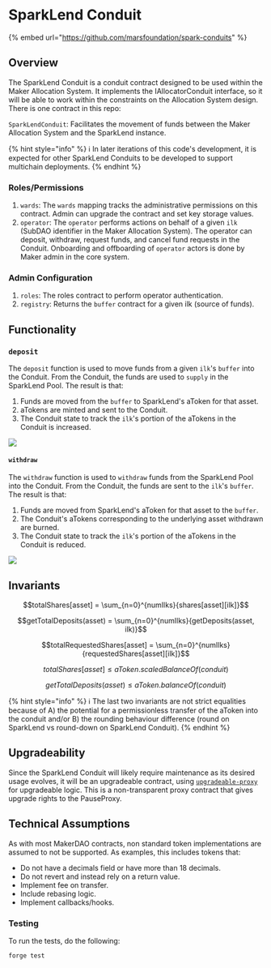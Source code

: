 # SparkLend Conduit

{% embed url="https://github.com/marsfoundation/spark-conduits" %}

## Overview

The SparkLend Conduit is a conduit contract designed to be used within the Maker Allocation System. It implements the IAllocatorConduit interface, so it will be able to work within the constraints on the Allocation System design. There is one contract in this repo:

`SparkLendConduit`: Facilitates the movement of funds between the Maker Allocation System and the SparkLend instance.

{% hint style="info" %}
ℹ️ In later iterations of this code's development, it is expected for other SparkLend Conduits to be developed to support multichain deployments.
{% endhint %}

### Roles/Permissions

1. `wards`: The `wards` mapping tracks the administrative permissions on this contract. Admin can upgrade the contract and set key storage values.
2. `operator`: The `operator` performs actions on behalf of a given `ilk` (SubDAO identifier in the Maker Allocation System). The operator can deposit, withdraw, request funds, and cancel fund requests in the Conduit. Onboarding and offboarding of `operator` actors is done by Maker admin in the core system.

### Admin Configuration

1. `roles`: The roles contract to perform operator authentication.
2. `registry`: Returns the `buffer` contract for a given ilk (source of funds).

## Functionality

### `deposit`

The `deposit` function is used to move funds from a given `ilk`'s `buffer` into the Conduit. From the Conduit, the funds are used to `supply` in the SparkLend Pool. The result is that:

1. Funds are moved from the `buffer` to SparkLend's aToken for that asset.
2. aTokens are minted and sent to the Conduit.
3. The Conduit state to track the `ilk`'s portion of the aTokens in the Conduit is increased.

![](https://github.com/marsfoundation/spark-conduits/assets/44272939/2a7cf453-3a7b-4d04-a0cd-d390cfeb8ec2)

#### `withdraw`

The `withdraw` function is used to `withdraw` funds from the SparkLend Pool into the Conduit. From the Conduit, the funds are sent to the `ilk`'s `buffer`. The result is that:

1. Funds are moved from SparkLend's aToken for that asset to the `buffer`.
2. The Conduit's aTokens corresponding to the underlying asset withdrawn are burned.
3. The Conduit state to track the `ilk`'s portion of the aTokens in the Conduit is reduced.

![](https://github.com/marsfoundation/spark-conduits/assets/44272939/a55a7a74-1cc3-41ad-9f39-94f30a7a7ab5)

## Invariants

$$totalShares[asset] = \sum_{n=0}^{numIlks}{shares[asset][ilk]}$$

$$getTotalDeposits(asset) = \sum_{n=0}^{numIlks}{getDeposits(asset, ilk)}$$

$$totalRequestedShares[asset] = \sum_{n=0}^{numIlks}{requestedShares[asset][ilk]}$$

$$totalShares[asset] \le aToken.scaledBalanceOf(conduit)$$

$$getTotalDeposits(asset) \le aToken.balanceOf(conduit)$$

{% hint style="info" %}
ℹ️ The last two invariants are not strict equalities because of A) the potential for a permissionless transfer of the aToken into the conduit and/or B) the rounding behaviour difference (round on SparkLend vs round-down on SparkLend Conduit).
{% endhint %}

## Upgradeability

Since the SparkLend Conduit will likely require maintenance as its desired usage evolves, it will be an upgradeable contract, using [`upgradeable-proxy`](https://github.com/marsfoundation/upgradeable-proxy) for upgradeable logic. This is a non-transparent proxy contract that gives upgrade rights to the PauseProxy.

## Technical Assumptions

As with most MakerDAO contracts, non standard token implementations are assumed to not be supported. As examples, this includes tokens that:

* Do not have a decimals field or have more than 18 decimals.
* Do not revert and instead rely on a return value.
* Implement fee on transfer.
* Include rebasing logic.
* Implement callbacks/hooks.

### Testing

To run the tests, do the following:

```
forge test
```
